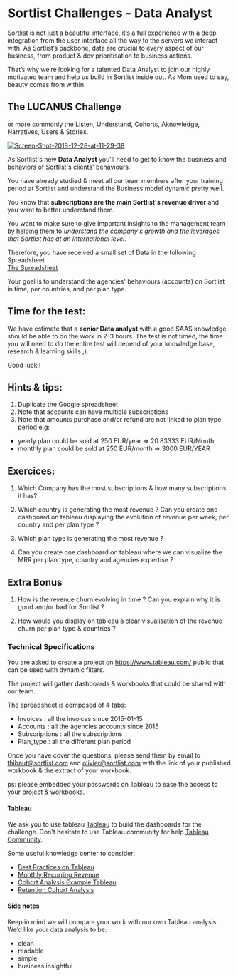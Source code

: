 # Sortlist Challenges - Data Analyst

[Sortlist](https://www.sortlist.com) is not just a beautiful interface, it’s a full experience with a deep integration from the user interface all the way to the servers we interact with. As Sortlist’s backbone, data are crucial to every aspect of our business, from product & dev prioritisation to business actions.

That’s why we’re looking for a talented Data Analyst to join our highly motivated team and help us build in Sortlist inside out. As Mom used to say, beauty comes from within.

## The LUCANUS Challenge 
or more commonly the Listen, Understand, Cohorts, Aknowledge, Narratives, Users & Stories. 

<a href="https://ibb.co/nBJGRyN"><img src="https://i.ibb.co/HC8SXyf/Screen-Shot-2018-12-28-at-11-29-38.png" alt="Screen-Shot-2018-12-28-at-11-29-38" border="0" /></a>

As Sortlist's new **Data Analyst** you'll need to get to know the business and behaviors of Sortlist's clients' behaviours. 

You have already studied & meet all our team members after your training period at Sortlist and understand the Business model dynamic pretty well.

You know that **subscriptions are the main Sortlist's revenue driver** and you want to better understand them.

You want to make sure to give important insights to the management team by helping them to *understand the company's growth and the leverages that Sortlist has at an international level*.

Therefore, you have received a small set of Data in the following Spreadsheet  
<a href="https://docs.google.com/spreadsheets/d/1DSHE0r-RVgzaNjc8wyvG7_gVVYUOCdm78fO3MajlK8s/edit#gid=0" target="_blank">The Spreadsheet </a>

Your goal is to understand the agencies' behaviours (accounts) on Sortlist in time, per countries, and per plan type.
## Time for the test: 
We have estimate that a **senior Data analyst** with a good SAAS knowledge should be able to do the work in 2-3 hours. 
The test is not timed, the time you will need to do the entire test will depend of your knowledge base, research & learning skills ;).

Good luck !


## Hints & tips: 
1. Duplicate the Google spreadsheet
2. Note that accounts can have multiple subscriptions
3. Note that amounts purchase and/or refund are not linked to plan type period 
e.g: 
  * yearly plan could be sold at 250 EUR/year => 20.83333 EUR/Month
  * monthly plan could be sold at 250 EUR/month => 3000 EUR/YEAR 

## Exercices: 

1. Which Company has the most subscriptions & how many subscriptions it has?

2. Which country is generating the most revenue ? Can you create one dashboard on tableau displaying the evolution of revenue per week, per country and per plan type ?

3. Which plan type is generating the most revenue ? 

5. Can you create one dashboard on tableau where we can visualize the MRR per plan type, country and agencies expertise ? 


## Extra Bonus

1. How is the revenue churn evolving in time ? Can you explain why it is good and/or bad for Sortlist ? 

2. How would you display on tableau a clear visualisation of the revenue churn per plan type & countries ?



### Technical Specifications

You are asked to create a project on https://www.tableau.com/ public that can be used with dynamic filters.

The project will gather dashboards & workbooks that could be shared with our team.


The spreadsheet is composed of 4 tabs:
* Invoices : all the invoices since 2015-01-15
* Accounts : all the agencies accounts since 2015 
* Subscriptions : all the subscriptions 
* Plan_type : all the different plan period 

Once you have cover the questions, please send them by email to thibaut@sortlist.com and olivier@sortlist.com with the link of your published workbook & the extract of your workbook. 

ps: please embedded your passwords on Tableau to ease the access to your project & workbooks. 

#### Tableau
We ask you to use tableau [Tableau](https://www.tableau.com/) to build the dashboards for the challenge. Don't hesitate to use Tableau community for help [Tableau Community](https://community.tableau.com/welcome).

Some useful knowledge center to consider:
 * [Best Practices on Tableau](https://onlinehelp.tableau.com/current/pro/desktop/en-us/dashboards_best_practices.htm)
 * [Monthly Recurring Revenue](https://www.putler.com/mrr/)
 * [Cohort Analysis Example Tableau](https://kb.tableau.com/articles/howto/additional-cohort-analysis-example)
 * [Retention Cohort Analysis](https://community.tableau.com/thread/239023)
 

#### Side notes

Keep in mind we will compare your work with our own Tableau analysis.  We’d like your data analysis to be:

 * clean
 * readable
 * simple
 * business insightful
 
